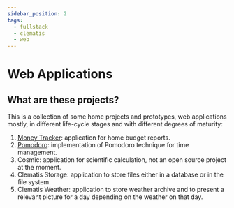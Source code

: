 ```yaml
---
sidebar_position: 2
tags:
  - fullstack
  - clematis
  - web
---
```


# Web Applications

## What are these projects?

This is a collection of some home projects and prototypes, 
web applications mostly, in different life-cycle stages 
and with different degrees of maturity:

1. [Money Tracker](https://github.com/grauds/money.tracker.ui): application for home budget reports.
2. [Pomodoro](https://github.com/grauds/clematis.poc.pomodoro): implementation of Pomodoro technique for time management.
3. Cosmic: application for scientific calculation, not an open source project at the moment.
4. Clematis Storage: application to store files either in a database or in the file system.
5. Clematis Weather: application to store weather archive and to present a relevant picture for 
a day depending on the weather on that day.
